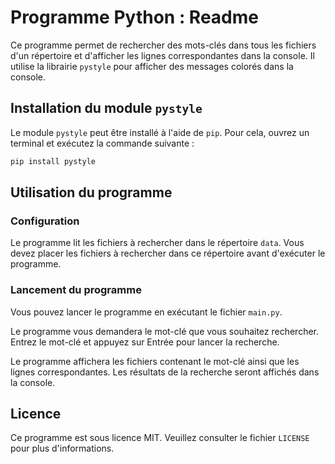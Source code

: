 # Programme Python : Readme

Ce programme permet de rechercher des mots-clés dans tous les fichiers d'un répertoire et d'afficher les lignes correspondantes dans la console. Il utilise la librairie `pystyle` pour afficher des messages colorés dans la console.

## Installation du module `pystyle`

Le module `pystyle` peut être installé à l'aide de `pip`. Pour cela, ouvrez un terminal et exécutez la commande suivante :

```bash
pip install pystyle
```

## Utilisation du programme

### Configuration

Le programme lit les fichiers à rechercher dans le répertoire `data`. Vous devez placer les fichiers à rechercher dans ce répertoire avant d'exécuter le programme.

### Lancement du programme

Vous pouvez lancer le programme en exécutant le fichier `main.py`.

Le programme vous demandera le mot-clé que vous souhaitez rechercher. Entrez le mot-clé et appuyez sur Entrée pour lancer la recherche.

Le programme affichera les fichiers contenant le mot-clé ainsi que les lignes correspondantes. Les résultats de la recherche seront affichés dans la console.

## Licence

Ce programme est sous licence MIT. Veuillez consulter le fichier `LICENSE` pour plus d'informations.
